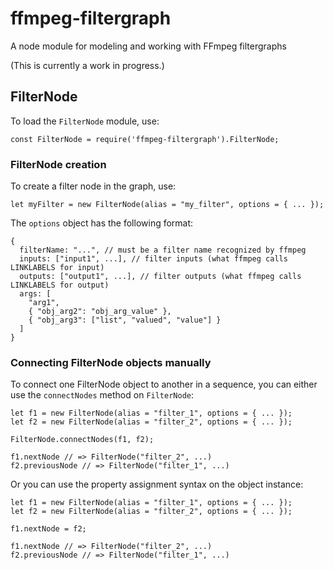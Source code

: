 # ffmpeg-filtergraph

A node module for modeling and working with FFmpeg filtergraphs

(This is currently a work in progress.)

## FilterNode

To load the `FilterNode` module, use:

```{javascript}
const FilterNode = require('ffmpeg-filtergraph').FilterNode;
```

### FilterNode creation

To create a filter node in the graph, use:

```{javascript}
let myFilter = new FilterNode(alias = "my_filter", options = { ... });
```

The `options` object has the following format:

```{javascript}
{
  filterName: "...", // must be a filter name recognized by ffmpeg
  inputs: ["input1", ...], // filter inputs (what ffmpeg calls LINKLABELS for input)
  outputs: ["output1", ...], // filter outputs (what ffmpeg calls LINKLABELS for output)
  args: [
    "arg1",
    { "obj_arg2": "obj_arg_value" },
    { "obj_arg3": ["list", "valued", "value"] }
  ]
}
```

### Connecting FilterNode objects manually

To connect one FilterNode object to another in a sequence, you can either use the `connectNodes` method on `FilterNode`:

```{javascript}
let f1 = new FilterNode(alias = "filter_1", options = { ... });
let f2 = new FilterNode(alias = "filter_2", options = { ... });

FilterNode.connectNodes(f1, f2);

f1.nextNode // => FilterNode("filter_2", ...)
f2.previousNode // => FilterNode("filter_1", ...)
```

Or you can use the property assignment syntax on the object instance:

```{javascript}
let f1 = new FilterNode(alias = "filter_1", options = { ... });
let f2 = new FilterNode(alias = "filter_2", options = { ... });

f1.nextNode = f2;

f1.nextNode // => FilterNode("filter_2", ...)
f2.previousNode // => FilterNode("filter_1", ...)

```
